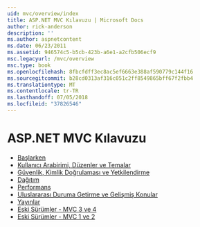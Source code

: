 ```yaml
---
uid: mvc/overview/index
title: ASP.NET MVC Kılavuzu | Microsoft Docs
author: rick-anderson
description: ''
ms.author: aspnetcontent
ms.date: 06/23/2011
ms.assetid: 946574c5-b5cb-423b-a6e1-a2cfb506ecf9
msc.legacyurl: /mvc/overview
msc.type: book
ms.openlocfilehash: 8fbcfdff3ec8ac5ef6663e388af590779c144f16
ms.sourcegitcommit: b28cd0313af316c051c2ff8549865bff67f2fbb4
ms.translationtype: MT
ms.contentlocale: tr-TR
ms.lasthandoff: 07/05/2018
ms.locfileid: "37826546"
---
```

<a name="aspnet-mvc-guidance"></a>ASP.NET MVC Kılavuzu
====================
- [Başlarken](getting-started/index.md)
- [Kullanıcı Arabirimi, Düzenler ve Temalar](views/index.md)
- [Güvenlik, Kimlik Doğrulaması ve Yetkilendirme](security/index.md)
- [Dağıtım](deployment/index.md)
- [Performans](performance/index.md)
- [Uluslararası Duruma Getirme ve Gelişmiş Konular](advanced/index.md)
- [Yayınlar](releases/index.md)
- [Eski Sürümler - MVC 3 ve 4](older-versions/index.md)
- [Eski Sürümler - MVC 1 ve 2](older-versions-1/index.md)
